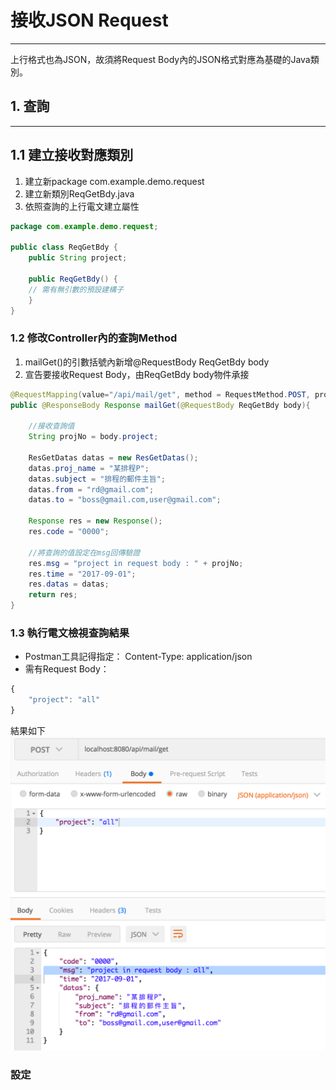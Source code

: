 # 接收JSON Request

---

上行格式也為JSON，故須將Request Body內的JSON格式對應為基礎的Java類別。



## 1. 查詢

---

## 1.1 建立接收對應類別

1. 建立新package com.example.demo.request
2. 建立新類別ReqGetBdy.java
3. 依照查詢的上行電文建立屬性

```java
package com.example.demo.request;

public class ReqGetBdy {
    public String project;
	
    public ReqGetBdy() {
	// 需有無引數的預設建構子
    }
}
```

### 1.2 修改Controller內的查詢Method

1. mailGet\(\)的引數括號內新增@RequestBody ReqGetBdy body
2. 宣告要接收Request Body，由ReqGetBdy body物件承接

```java
@RequestMapping(value="/api/mail/get", method = RequestMethod.POST, produces = "application/json")
public @ResponseBody Response mailGet(@RequestBody ReqGetBdy body){
    
    //接收查詢值
    String projNo = body.project;
		
    ResGetDatas datas = new ResGetDatas();
    datas.proj_name = "某排程P";
    datas.subject = "排程的郵件主旨";
    datas.from = "rd@gmail.com";
    datas.to = "boss@gmail.com,user@gmail.com";
		
    Response res = new Response();
    res.code = "0000";
    
    //將查詢的值設定在msg回傳驗證
    res.msg = "project in request body : " + projNo;
    res.time = "2017-09-01";
    res.datas = datas;
    return res;
}
```

### 1.3 執行電文檢視查詢結果

* Postman工具記得指定： Content-Type: application/json
* 需有Request Body：

```js
{
    "project": "all"
}
```

結果如下![](/assets/json_req_01.png)

### 設定



